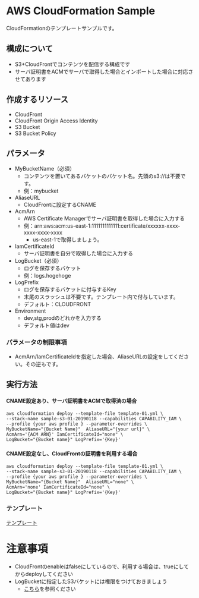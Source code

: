 # AWS CloudFormation Sample
CloudFormationのテンプレートサンプルです。

## 構成について
- S3+CloudFrontでコンテンツを配信する構成です
- サーバ証明書をACMでサーバで取得した場合とインポートした場合に対応させてあります

## 作成するリソース
- CloudFront
- CloudFront Origin Access Identity
- S3 Bucket
- S3 Bucket Policy

## パラメータ
- MyBucketName（必須）
  - コンテンツを置いてあるバケットのバケット名。先頭のs3://は不要です。
  - 例：mybucket
- AliaseURL
  - CloudFrontに設定するCNAME
- AcmArn
  - AWS Certificate Managerでサーバ証明書を取得した場合に入力する
  - 例：arn:aws:acm:us-east-1:1111111111111:certificate/xxxxxx-xxxx-xxxx-xxxx-xxxx
    - us-east-1で取得しましょう。
- IamCertificateId
  - サーバ証明書を自分で取得した場合に入力する
- LogBucket（必須）
  - ログを保存するバケット
  - 例：logs.hogehoge
- LogPrefix
  - ログを保存するバケットに付与するKey
  - 末尾のスラッシュは不要です。テンプレート内で付与しています。
  - デフォルト：CLOUDFRONT
- Environment
  - dev,stg,prodのどれかを入力する
  - デフォルト値はdev

### パラメータの制限事項
- AcmArn/IamCertificateIdを指定した場合、AliaseURLの設定をしてください。その逆もです。
 
## 実行方法
#### CNAME設定あり、サーバ証明書をACMで取得済の場合
```
aws cloudformation deploy --template-file template-01.yml \
--stack-name sample-s3-01-20190118 --capabilities CAPABILITY_IAM \
--profile {your aws profile } --parameter-overrides \
MyBucketName="{Bucket Name}"  AliaseURL="{your url}" \
AcmArn='{ACM ARN}' IamCertificateId="none" \
LogBucket="{Bucket name}" LogPrefix='{Key}' 
```
#### CNAME設定なし、CloudFrontの証明書を利用する場合
```
aws cloudformation deploy --template-file template-01.yml \
--stack-name sample-s3-01-20190118 --capabilities CAPABILITY_IAM \
--profile {your aws profile } --parameter-overrides \
MyBucketName="{Bucket Name}"  AliaseURL="none" \
AcmArn='none' IamCertificateId="none" \
LogBucket="{Bucket name}" LogPrefix='{Key}' 
```

### テンプレート
[テンプレート](./template-01.yml)

# 注意事項
- CloudFrontのenableはfalseにしているので、利用する場合は、trueにしてからdeployしてください
- LogBucketに指定したS3バケットには権限をつけておきましょう
  - [こちら](https://docs.aws.amazon.com/ja_jp/AmazonCloudFront/latest/DeveloperGuide/AccessLogs.html#AccessLogsBucketAndFileOwnership)を参照ください